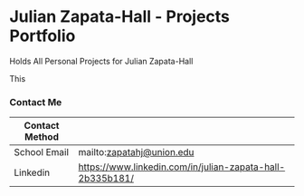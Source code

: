 # Julian Zapata-Hall - Projects Portfolio
Holds All Personal Projects for Julian Zapata-Hall

This 

### Contact Me

| Contact Method  |             |
| ------------- | ------------- |
| School Email | mailto:zapatahj@union.edu  |
| Linkedin  | https://www.linkedin.com/in/julian-zapata-hall-2b335b181/ |
